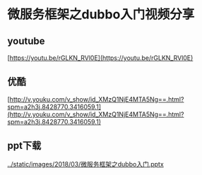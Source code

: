 # 微服务框架之dubbo入门视频分享

## youtube
[https://youtu.be/rGLKN_RVl0E](https://youtu.be/rGLKN_RVl0E)

## 优酷
[http://v.youku.com/v_show/id_XMzQ1NjE4MTA5Ng==.html?spm=a2h3j.8428770.3416059.1](http://v.youku.com/v_show/id_XMzQ1NjE4MTA5Ng==.html?spm=a2h3j.8428770.3416059.1)

## ppt下载
[../static/images/2018/03/微服务框架之dubbo入门.pptx](../static/images/2018/03/微服务框架之dubbo入门.pptx)